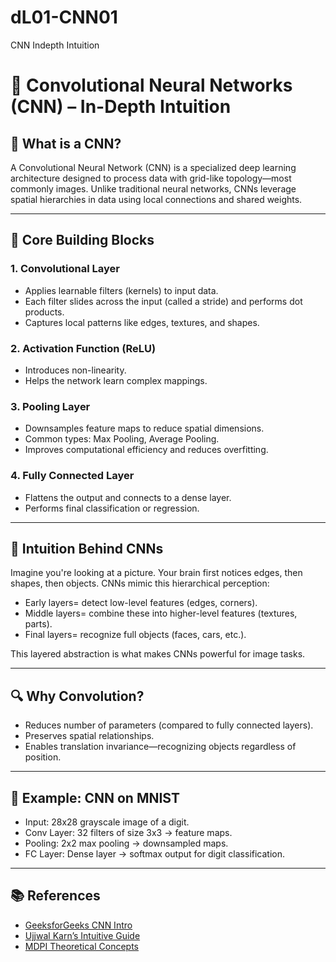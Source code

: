 # dL01-CNN01
CNN Indepth Intuition
# 🧠 Convolutional Neural Networks (CNN) – In-Depth Intuition

## 📌 What is a CNN?
A Convolutional Neural Network (CNN) is a specialized deep learning architecture designed to process data with grid-like topology—most commonly images. Unlike traditional neural networks, CNNs leverage spatial hierarchies in data using local connections and shared weights.

---

## 🧩 Core Building Blocks

### 1. **Convolutional Layer**
- Applies learnable filters (kernels) to input data.
- Each filter slides across the input (called a stride) and performs dot products.
- Captures local patterns like edges, textures, and shapes.

### 2. **Activation Function (ReLU)**
- Introduces non-linearity.
- Helps the network learn complex mappings.

### 3. **Pooling Layer**
- Downsamples feature maps to reduce spatial dimensions.
- Common types: Max Pooling, Average Pooling.
- Improves computational efficiency and reduces overfitting.

### 4. **Fully Connected Layer**
- Flattens the output and connects to a dense layer.
- Performs final classification or regression.

---

## 🧠 Intuition Behind CNNs

Imagine you're looking at a picture. Your brain first notices edges, then shapes, then objects. CNNs mimic this hierarchical perception:

- Early layers= detect low-level features (edges, corners).
- Middle layers= combine these into higher-level features (textures, parts).
- Final layers= recognize full objects (faces, cars, etc.).

This layered abstraction is what makes CNNs powerful for image tasks.

---

## 🔍 Why Convolution?

- Reduces number of parameters (compared to fully connected layers).
- Preserves spatial relationships.
- Enables translation invariance—recognizing objects regardless of position.

---

## 🧪 Example: CNN on MNIST

- Input: 28x28 grayscale image of a digit.
- Conv Layer: 32 filters of size 3x3 → feature maps.
- Pooling: 2x2 max pooling → downsampled maps.
- FC Layer: Dense layer → softmax output for digit classification.

---

## 📚 References
- [GeeksforGeeks CNN Intro](https://www.geeksforgeeks.org/machine-learning/introduction-convolution-neural-network/)  
- [Ujjwal Karn’s Intuitive Guide](https://ujjwalkarn.me/2016/08/11/intuitive-explanation-convnets/)  
- [MDPI Theoretical Concepts](https://www.mdpi.com/2079-3197/11/3/52)

